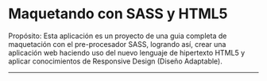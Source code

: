 Maquetando con SASS y HTML5
===========================

Propósito: Esta aplicación es un proyecto de una guia completa de maquetación con el pre-procesador SASS, logrando así, crear una aplicación web haciendo uso del nuevo lenguaje de hipertexto HTML5 y aplicar conocimientos de Responsive Design (Diseño Adaptable).

---






